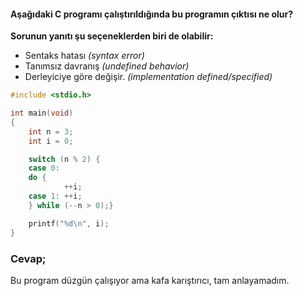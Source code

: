 #### Aşağıdaki C programı çalıştırıldığında bu programın çıktısı ne olur?

**Sorunun yanıtı şu seçeneklerden biri de olabilir:**
- Sentaks hatası *(syntax error)*
- Tanımsız davranış *(undefined behavior)*
- Derleyiciye göre değişir. *(implementation defined/specified)*

```C
#include <stdio.h>

int main(void)
{
	int n = 3;
	int i = 0;

	switch (n % 2) {
	case 0:
	do {
			++i;
	case 1: ++i;
	} while (--n > 0);}

	printf("%d\n", i);
}
```


### Cevap;


Bu program düzgün çalışıyor ama kafa karıştırıcı, tam anlayamadım.
